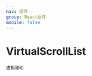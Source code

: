 ```yaml
---
nav: 组件
group: React组件
mobile: false
---
```


# VirtualScrollList

<code src="./demo.tsx">虚拟滚动</code>
